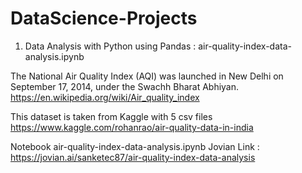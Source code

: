 # DataScience-Projects

1. Data Analysis with Python using Pandas : air-quality-index-data-analysis.ipynb

The National Air Quality Index (AQI) was launched in New Delhi on September 17, 2014, under the Swachh Bharat Abhiyan.
https://en.wikipedia.org/wiki/Air_quality_index

This dataset is taken from Kaggle with 5 csv files https://www.kaggle.com/rohanrao/air-quality-data-in-india

Notebook air-quality-index-data-analysis.ipynb Jovian Link : https://jovian.ai/sanketec87/air-quality-index-data-analysis
